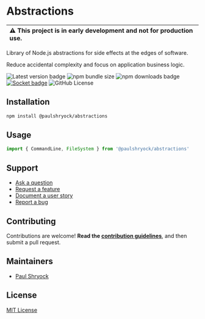 # Abstractions

| :warning: This project is in early development and not for production use. |
| :------------------------------------------------------------------------- |

Library of Node.js abstractions for side effects at the edges of software.

Reduce accidental complexity and focus on application business logic.

![Latest version badge](https://img.shields.io/badge/dynamic/json?url=https%3A%2F%2Fgithub.com%2Fpaulshryock%2Fnode-abstractions%2Fraw%2Fmain%2Fpackage.json&query=%24.version&prefix=v&label=latest%20version) ![npm bundle size](https://img.shields.io/bundlephobia/min/%40paulshryock%2Fabstractions) ![npm downloads badge](https://img.shields.io/npm/dt/%40paulshryock/abstractions) [![Socket badge](https://socket.dev/api/badge/npm/package/@paulshryock/abstractions)](https://socket.dev/npm/package/@paulshryock/abstractions) ![GitHub License](https://img.shields.io/github/license/paulshryock/node-abstractions)

<!-- todo ## Requirements -->

## Installation

```bash
npm install @paulshryock/abstractions
```

## Usage

```ts
import { CommandLine, FileSystem } from '@paulshryock/abstractions'
```

## Support

-   [Ask a question](https://github.com/paulshryock/node-abstractions/issues/new?assignees=&labels=question&projects=&template=1_ask_a_question.md&title=)
-   [Request a feature](https://github.com/paulshryock/node-abstractions/issues/new?assignees=&labels=enhancement&projects=&template=2_request_a_feature.md&title=)
-   [Document a user story](https://github.com/paulshryock/node-abstractions/issues/new?assignees=&labels=enhancement&projects=&template=3_document_a_user_story.md&title=)
-   [Report a bug](https://github.com/paulshryock/node-abstractions/issues/new?assignees=&labels=bug&projects=&template=4_report_a_bug.md&title=)

## Contributing

Contributions are welcome! **Read the [contribution guidelines](https://github.com/paulshryock/node-abstractions/blob/main/CONTRIBUTING.md)**, and then submit a pull request.

## Maintainers

-   [Paul Shryock](https://github.com/paulshryock)

## License

[MIT License](https://github.com/paulshryock/node-abstractions/blob/main/LICENSE)
